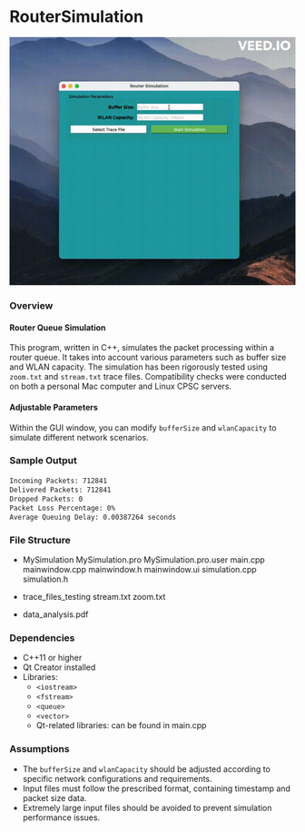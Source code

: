 # RouterSimulation

![GUI](https://github.com/Mmahtab10/RouterSimulation/blob/main/Screen%20Recording%202024-02-24%20at%206.gif)

### Overview

#### Router Queue Simulation

This program, written in C++, simulates the packet processing within a router queue. It takes into account various parameters such as buffer size and WLAN capacity. The simulation has been rigorously tested using `zoom.txt` and `stream.txt` trace files. Compatibility checks were conducted on both a personal Mac computer and Linux CPSC servers.

#### Adjustable Parameters

Within the GUI window, you can modify `bufferSize` and `wlanCapacity` to simulate different network scenarios.

### Sample Output

```
Incoming Packets: 712841
Delivered Packets: 712841
Dropped Packets: 0
Packet Loss Percentage: 0%
Average Queuing Delay: 0.00387264 seconds
```

### File Structure

- MySimulation
    MySimulation.pro
    MySimulation.pro.user
    main.cpp
    mainwindow.cpp
    mainwindow.h
    mainwindow.ui
    simulation.cpp
    simulation.h
  
- trace_files_testing
    stream.txt
    zoom.txt
  
- data_analysis.pdf
  
### Dependencies

- C++11 or higher
- Qt Creator installed
- Libraries:
  - `<iostream>`
  - `<fstream>`
  - `<queue>`
  - `<vector>`
  - Qt-related libraries: can be found in main.cpp 

### Assumptions

- The `bufferSize` and `wlanCapacity` should be adjusted according to specific network configurations and requirements.
- Input files must follow the prescribed format, containing timestamp and packet size data.
- Extremely large input files should be avoided to prevent simulation performance issues.


